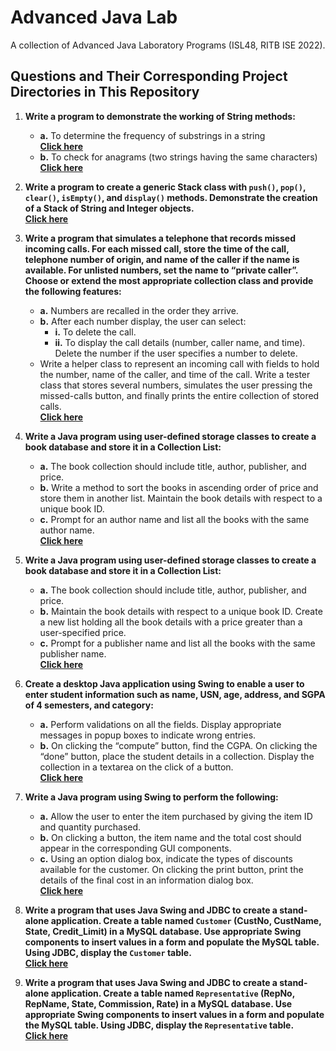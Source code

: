 # Advanced Java Lab

A collection of Advanced Java Laboratory Programs (ISL48, RITB ISE 2022).

## Questions and Their Corresponding Project Directories in This Repository

1. **Write a program to demonstrate the working of String methods:**
   - **a.** To determine the frequency of substrings in a string  
     **[Click here](SubstringFreq/src/substringSearch/)**
   - **b.** To check for anagrams (two strings having the same characters)  
     **[Click here](Anagrams/src/anagramCheck/)**

2. **Write a program to create a generic Stack class with `push()`, `pop()`, `clear()`, `isEmpty()`, and `display()` methods. Demonstrate the creation of a Stack of String and Integer objects.**  
   **[Click here](StackGen/src/genericStack/)**

3. **Write a program that simulates a telephone that records missed incoming calls. For each missed call, store the time of the call, telephone number of origin, and name of the caller if the name is available. For unlisted numbers, set the name to “private caller”. Choose or extend the most appropriate collection class and provide the following features:**
   - **a.** Numbers are recalled in the order they arrive.
   - **b.** After each number display, the user can select:
     - **i.** To delete the call.
     - **ii.** To display the call details (number, caller name, and time). Delete the number if the user specifies a number to delete.
   - Write a helper class to represent an incoming call with fields to hold the number, name of the caller, and time of the call. Write a tester class that stores several numbers, simulates the user pressing the missed-calls button, and finally prints the entire collection of stored calls.  
   **[Click here](CallSimulation/src/simulateCalls/)**

4. **Write a Java program using user-defined storage classes to create a book database and store it in a Collection List:**
   - **a.** The book collection should include title, author, publisher, and price.
   - **b.** Write a method to sort the books in ascending order of price and store them in another list. Maintain the book details with respect to a unique book ID.
   - **c.** Prompt for an author name and list all the books with the same author name.  
   **[Click here](BookDB/src/dbOfBooks/)**

5. **Write a Java program using user-defined storage classes to create a book database and store it in a Collection List:**
   - **a.** The book collection should include title, author, publisher, and price.
   - **b.** Maintain the book details with respect to a unique book ID. Create a new list holding all the book details with a price greater than a user-specified price.
   - **c.** Prompt for a publisher name and list all the books with the same publisher name.  
   **[Click here](BookDB/src/dbOfBooks/)**

6. **Create a desktop Java application using Swing to enable a user to enter student information such as name, USN, age, address, and SGPA of 4 semesters, and category:**
   - **a.** Perform validations on all the fields. Display appropriate messages in popup boxes to indicate wrong entries.
   - **b.** On clicking the “compute” button, find the CGPA. On clicking the “done” button, place the student details in a collection. Display the collection in a textarea on the click of a button.  
   **[Click here](StudentInformation/src/stuInfo/)**

7. **Write a Java program using Swing to perform the following:**
   - **a.** Allow the user to enter the item purchased by giving the item ID and quantity purchased.
   - **b.** On clicking a button, the item name and the total cost should appear in the corresponding GUI components.
   - **c.** Using an option dialog box, indicate the types of discounts available for the customer. On clicking the print button, print the details of the final cost in an information dialog box.  
   **[Click here](Shop/src/shop/)**

8. **Write a program that uses Java Swing and JDBC to create a stand-alone application. Create a table named `Customer` (CustNo, CustName, State, Credit_Limit) in a MySQL database. Use appropriate Swing components to insert values in a form and populate the MySQL table. Using JDBC, display the `Customer` table.**  
   **[Click here](Customers/src/custs/)**

9. **Write a program that uses Java Swing and JDBC to create a stand-alone application. Create a table named `Representative` (RepNo, RepName, State, Commission, Rate) in a MySQL database. Use appropriate Swing components to insert values in a form and populate the MySQL table. Using JDBC, display the `Representative` table.**  
   **[Click here](Representatives/src/reps/)**